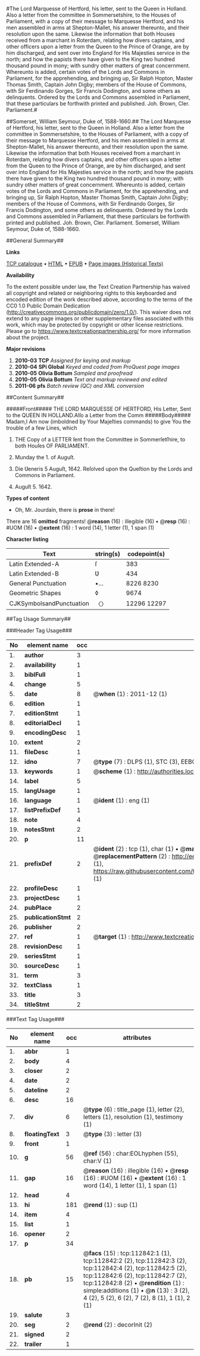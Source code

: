 #The Lord Marquesse of Hertford, his letter, sent to the Queen in Holland. Also a letter from the committee in Sommersetshire, to the Houses of Parliament, with a copy of their message to Marquesse Hertford, and his men assembled in arms at Shepton-Mallet, his answer thereunto, and their resolution upon the same. Likewise the information that both Houses received from a marchant in Roterdam, relating how divers captains, and other officers upon a letter from the Queen to the Prince of Orange, are by him discharged, and sent over into England for His Majesties service in the north; and how the papists there have given to the King two hundred thousand pound in mony; with sundry other matters of great concernment. Whereunto is added, certain votes of the Lords and Commons in Parliament, for the apprehending, and bringing up, Sir Ralph Hopton, Master Thomas Smith, Captain John Digby; members of the House of Commons, with Sir Ferdinando Gorges, Sir Francis Dodington, and some others as delinquents. Ordered by the Lords and Commons assembled in Parliament, that these particulars be forthwith printed and published. Joh. Brown, Cler. Parliament.#

##Somerset, William Seymour, Duke of, 1588-1660.##
The Lord Marquesse of Hertford, his letter, sent to the Queen in Holland. Also a letter from the committee in Sommersetshire, to the Houses of Parliament, with a copy of their message to Marquesse Hertford, and his men assembled in arms at Shepton-Mallet, his answer thereunto, and their resolution upon the same. Likewise the information that both Houses received from a marchant in Roterdam, relating how divers captains, and other officers upon a letter from the Queen to the Prince of Orange, are by him discharged, and sent over into England for His Majesties service in the north; and how the papists there have given to the King two hundred thousand pound in mony; with sundry other matters of great concernment. Whereunto is added, certain votes of the Lords and Commons in Parliament, for the apprehending, and bringing up, Sir Ralph Hopton, Master Thomas Smith, Captain John Digby; members of the House of Commons, with Sir Ferdinando Gorges, Sir Francis Dodington, and some others as delinquents. Ordered by the Lords and Commons assembled in Parliament, that these particulars be forthwith printed and published. Joh. Brown, Cler. Parliament.
Somerset, William Seymour, Duke of, 1588-1660.

##General Summary##

**Links**

[TCP catalogue](http://www.ota.ox.ac.uk/tcp/)  • 
[HTML](http://tei.it.ox.ac.uk/tcp/Texts-HTML/free/A93/A93544.html)  • 
[EPUB](http://tei.it.ox.ac.uk/tcp/Texts-EPUB/free/A93/A93544.epub) • 
[Page images (Historical Texts)](https://historicaltexts.jisc.ac.uk/eebo-99860717e)

**Availability**

To the extent possible under law, the Text Creation Partnership has waived all copyright and related or neighboring rights to this keyboarded and encoded edition of the work described above, according to the terms of the CC0 1.0 Public Domain Dedication (http://creativecommons.org/publicdomain/zero/1.0/). This waiver does not extend to any page images or other supplementary files associated with this work, which may be protected by copyright or other license restrictions. Please go to https://www.textcreationpartnership.org/ for more information about the project.

**Major revisions**

1. __2010-03__ __TCP__ *Assigned for keying and markup*
1. __2010-04__ __SPi Global__ *Keyed and coded from ProQuest page images*
1. __2010-05__ __Olivia Bottum__ *Sampled and proofread*
1. __2010-05__ __Olivia Bottum__ *Text and markup reviewed and edited*
1. __2011-06__ __pfs__ *Batch review (QC) and XML conversion*

##Content Summary##

#####Front#####
THE LORD MARQUESSE OF HERTFORD, His Letter, Sent to the QUEEN IN HOLLAND.Alſo a Letter from the Comm
#####Body#####
Madam,I Am now (imboldned by Your Majeſties commands) to give You the trouble of a few Lines, which 
1. THE Copy of a LETTER ſent from the Committee in Sommerſetſhire, to both Houſes OF PARLIAMENT.

1. Munday the 1. of Auguſt.

1. Die Ʋeneris 5 Auguſt, 1642. Reſolved upon the Queſtion by the Lords and Commons in Parliament.

1. Auguſt 5. 1642.

**Types of content**

  * Oh, Mr. Jourdain, there is **prose** in there!

There are 16 **omitted** fragments! 
 @__reason__ (16) : illegible (16)  •  @__resp__ (16) : #UOM (16)  •  @__extent__ (16) : 1 word (14), 1 letter (1), 1 span (1)

**Character listing**


|Text|string(s)|codepoint(s)|
|---|---|---|
|Latin Extended-A|ſ|383|
|Latin Extended-B|Ʋ|434|
|General Punctuation|•…|8226 8230|
|Geometric Shapes|◊|9674|
|CJKSymbolsandPunctuation|〈〉|12296 12297|

##Tag Usage Summary##

###Header Tag Usage###

|No|element name|occ|attributes|
|---|---|---|---|
|1.|__author__|3||
|2.|__availability__|1||
|3.|__biblFull__|1||
|4.|__change__|5||
|5.|__date__|8| @__when__ (1) : 2011-12 (1)|
|6.|__edition__|1||
|7.|__editionStmt__|1||
|8.|__editorialDecl__|1||
|9.|__encodingDesc__|1||
|10.|__extent__|2||
|11.|__fileDesc__|1||
|12.|__idno__|7| @__type__ (7) : DLPS (1), STC (3), EEBO-CITATION (1), PROQUEST (1), VID (1)|
|13.|__keywords__|1| @__scheme__ (1) : http://authorities.loc.gov/ (1)|
|14.|__label__|5||
|15.|__langUsage__|1||
|16.|__language__|1| @__ident__ (1) : eng (1)|
|17.|__listPrefixDef__|1||
|18.|__note__|4||
|19.|__notesStmt__|2||
|20.|__p__|11||
|21.|__prefixDef__|2| @__ident__ (2) : tcp (1), char (1)  •  @__matchPattern__ (2) : ([0-9\-]+):([0-9IVX]+) (1), (.+) (1)  •  @__replacementPattern__ (2) : http://eebo.chadwyck.com/downloadtiff?vid=$1&page=$2 (1), https://raw.githubusercontent.com/textcreationpartnership/Texts/master/tcpchars.xml#$1 (1)|
|22.|__profileDesc__|1||
|23.|__projectDesc__|1||
|24.|__pubPlace__|2||
|25.|__publicationStmt__|2||
|26.|__publisher__|2||
|27.|__ref__|1| @__target__ (1) : http://www.textcreationpartnership.org/docs/. (1)|
|28.|__revisionDesc__|1||
|29.|__seriesStmt__|1||
|30.|__sourceDesc__|1||
|31.|__term__|3||
|32.|__textClass__|1||
|33.|__title__|3||
|34.|__titleStmt__|2||


###Text Tag Usage###

|No|element name|occ|attributes|
|---|---|---|---|
|1.|__abbr__|1||
|2.|__body__|4||
|3.|__closer__|2||
|4.|__date__|2||
|5.|__dateline__|2||
|6.|__desc__|16||
|7.|__div__|6| @__type__ (6) : title_page (1), letter (2), letters (1), resolution (1), testimony (1)|
|8.|__floatingText__|3| @__type__ (3) : letter (3)|
|9.|__front__|1||
|10.|__g__|56| @__ref__ (56) : char:EOLhyphen (55), char:V (1)|
|11.|__gap__|16| @__reason__ (16) : illegible (16)  •  @__resp__ (16) : #UOM (16)  •  @__extent__ (16) : 1 word (14), 1 letter (1), 1 span (1)|
|12.|__head__|4||
|13.|__hi__|181| @__rend__ (1) : sup (1)|
|14.|__item__|4||
|15.|__list__|1||
|16.|__opener__|2||
|17.|__p__|34||
|18.|__pb__|15| @__facs__ (15) : tcp:112842:1 (1), tcp:112842:2 (2), tcp:112842:3 (2), tcp:112842:4 (2), tcp:112842:5 (2), tcp:112842:6 (2), tcp:112842:7 (2), tcp:112842:8 (2)  •  @__rendition__ (1) : simple:additions (1)  •  @__n__ (13) : 3 (2), 4 (2), 5 (2), 6 (2), 7 (2), 8 (1), 1 (1), 2 (1)|
|19.|__salute__|3||
|20.|__seg__|2| @__rend__ (2) : decorInit (2)|
|21.|__signed__|2||
|22.|__trailer__|1||
